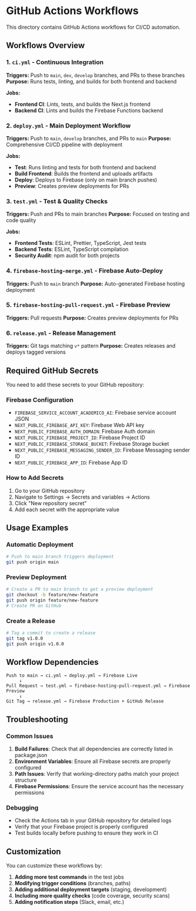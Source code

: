# GitHub Actions Workflows

This directory contains GitHub Actions workflows for CI/CD automation.

## Workflows Overview

### 1. `ci.yml` - Continuous Integration
**Triggers:** Push to `main`, `dev`, `develop` branches, and PRs to these branches
**Purpose:** Runs tests, linting, and builds for both frontend and backend

**Jobs:**
- **Frontend CI**: Lints, tests, and builds the Next.js frontend
- **Backend CI**: Lints and builds the Firebase Functions backend

### 2. `deploy.yml` - Main Deployment Workflow
**Triggers:** Push to `main`, `develop` branches, and PRs to `main`
**Purpose:** Comprehensive CI/CD pipeline with deployment

**Jobs:**
- **Test**: Runs linting and tests for both frontend and backend
- **Build Frontend**: Builds the frontend and uploads artifacts
- **Deploy**: Deploys to Firebase (only on main branch pushes)
- **Preview**: Creates preview deployments for PRs

### 3. `test.yml` - Test & Quality Checks
**Triggers:** Push and PRs to main branches
**Purpose:** Focused on testing and code quality

**Jobs:**
- **Frontend Tests**: ESLint, Prettier, TypeScript, Jest tests
- **Backend Tests**: ESLint, TypeScript compilation
- **Security Audit**: npm audit for both projects

### 4. `firebase-hosting-merge.yml` - Firebase Auto-Deploy
**Triggers:** Push to `main` branch
**Purpose:** Auto-generated Firebase hosting deployment

### 5. `firebase-hosting-pull-request.yml` - Firebase Preview
**Triggers:** Pull requests
**Purpose:** Creates preview deployments for PRs

### 6. `release.yml` - Release Management
**Triggers:** Git tags matching `v*` pattern
**Purpose:** Creates releases and deploys tagged versions

## Required GitHub Secrets

You need to add these secrets to your GitHub repository:

### Firebase Configuration
- `FIREBASE_SERVICE_ACCOUNT_ACADEMICO_AI`: Firebase service account JSON
- `NEXT_PUBLIC_FIREBASE_API_KEY`: Firebase Web API key
- `NEXT_PUBLIC_FIREBASE_AUTH_DOMAIN`: Firebase Auth domain
- `NEXT_PUBLIC_FIREBASE_PROJECT_ID`: Firebase Project ID
- `NEXT_PUBLIC_FIREBASE_STORAGE_BUCKET`: Firebase Storage bucket
- `NEXT_PUBLIC_FIREBASE_MESSAGING_SENDER_ID`: Firebase Messaging sender ID
- `NEXT_PUBLIC_FIREBASE_APP_ID`: Firebase App ID

### How to Add Secrets

1. Go to your GitHub repository
2. Navigate to Settings → Secrets and variables → Actions
3. Click "New repository secret"
4. Add each secret with the appropriate value

## Usage Examples

### Automatic Deployment
```bash
# Push to main branch triggers deployment
git push origin main
```

### Preview Deployment
```bash
# Create a PR to main branch to get a preview deployment
git checkout -b feature/new-feature
git push origin feature/new-feature
# Create PR on GitHub
```

### Create a Release
```bash
# Tag a commit to create a release
git tag v1.0.0
git push origin v1.0.0
```

## Workflow Dependencies

```
Push to main → ci.yml → deploy.yml → Firebase Live
     ↓
Pull Request → test.yml → firebase-hosting-pull-request.yml → Firebase Preview
     ↓
Git Tag → release.yml → Firebase Production + GitHub Release
```

## Troubleshooting

### Common Issues

1. **Build Failures**: Check that all dependencies are correctly listed in package.json
2. **Environment Variables**: Ensure all Firebase secrets are properly configured
3. **Path Issues**: Verify that working-directory paths match your project structure
4. **Firebase Permissions**: Ensure the service account has the necessary permissions

### Debugging

- Check the Actions tab in your GitHub repository for detailed logs
- Verify that your Firebase project is properly configured
- Test builds locally before pushing to ensure they work in CI

## Customization

You can customize these workflows by:

1. **Adding more test commands** in the test jobs
2. **Modifying trigger conditions** (branches, paths)
3. **Adding additional deployment targets** (staging, development)
4. **Including more quality checks** (code coverage, security scans)
5. **Adding notification steps** (Slack, email, etc.)
